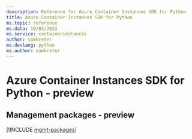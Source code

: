 ```yaml
---
description: Reference for Azure Container Instances SDK for Python
title: Azure Container Instances SDK for Python
ms.topic: reference
ms.data: 10/03/2022
ms.service: containerinstances
author: samkreter
ms.devlang: python
ms.author: samkreter
---
```

# Azure Container Instances SDK for Python - preview

## Management packages - preview
[!INCLUDE [mgmt-packages](container-instances-mgmt-index.md)]